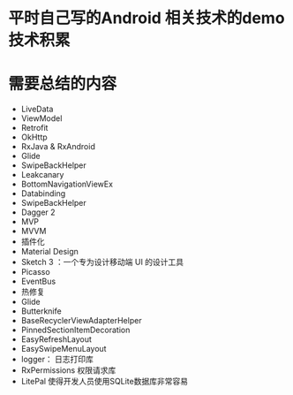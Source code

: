 # 平时自己写的Android 相关技术的demo 技术积累

# 需要总结的内容
- LiveData
- ViewModel
- Retrofit
- OkHttp
- RxJava & RxAndroid
- Glide
- SwipeBackHelper
- Leakcanary
- BottomNavigationViewEx
- Databinding
- SwipeBackHelper
- Dagger 2
- MVP
- MVVM
- 插件化
- Material Design
- Sketch 3 ：一个专为设计移动端 UI 的设计工具
- Picasso
- EventBus
- 热修复
- Glide
- Butterknife
- BaseRecyclerViewAdapterHelper
- PinnedSectionItemDecoration
- EasyRefreshLayout
- EasySwipeMenuLayout
- logger： 日志打印库
- RxPermissions 权限请求库
- LitePal 使得开发人员使用SQLite数据库非常容易

